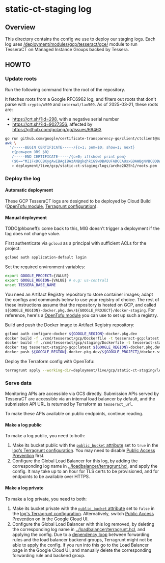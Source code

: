 # static-ct-staging log

## Overview

This directory contains the config we use to deploy our staging logs. Each log
uses
[/deployment/modules/gcp/tesseract/gce/](/deployment/modules/gcp/tesseract/gce/)
module to run TesseraCT on Managed Instance Groups backed by Tessera.

## HOWTO

### Update roots

Run the following command from the root of the repository.

It fetches roots from a Google RFC6962 log, and filters out roots that don't
parse with `crypto/x509` and `internal/lax509`. As of 2025-03-21, these roots
are:

- <https://crt.sh/?id=298>, with a negative serial number
- <https://crt.sh/?id=9027356>, affected by <https://github.com/golang/go/issues/69463>

```bash
go run github.com/google/certificate-transparency-go/client/ctclient@master get-roots --log_uri=https://ct.googleapis.com/logs/us1/argon2025h1/ --text=false | \
awk \
  '/-----BEGIN CERTIFICATE-----/{c=1; pem=$0; show=1; next}
   c{pem=pem ORS $0}
   /-----END CERTIFICATE-----/{c=0; if(show) print pem}
   ($0=="MIIFxDCCBKygAwIBAgIBAzANBgkqhkiG9w0BAQUFADCCAUsxGDAWBgNVBC0DDwBT"||$0=="MIIFVjCCBD6gAwIBAgIQ7is969Qh3hSoYqwE893EATANBgkqhkiG9w0BAQUFADCB"){show=0}' \
   > deployment/live/gcp/static-ct-staging/logs/arche2025h1/roots.pem
```

### Deploy the log

#### Automatic deployment

These GCP TesseraCT logs are designed to be deployed by
Cloud Build ([OpenTofu module](/deployment/modules/gcp/cloudbuild/tesseract/),
[Terragrunt configuration](/deployment/live/gcp/static-ct-staging/cloudbuild/tesseract/)).

#### Manual deployment

TODO(phboneff): come back to this, MIG doesn't trigger a deployment if the
tag does not change value.

First authenticate via `gcloud` as a principal with sufficient ACLs for
the project:

```sh
gcloud auth application-default login
```

Set the required environment variables:

```sh
export GOOGLE_PROJECT={VALUE}
export GOOGLE_REGION={VALUE} # e.g: us-central1
unset TESSERA_BASE_NAME
```

You need an Artifact Registry repository to store container images; adapt the
configs and commands below to use your registry of choice. The rest of these
instructions assume that the repository is hosted on GCP, and called
`${GOOGLE_REGION}-docker.pkg.dev/${GOOGLE_PROJECT}/docker-staging`. For
reference, here's a [OpenTofu
module](/deployment/modules/gcp/artifactregistry/) you can use to set up such a
registry.

Build and push the Docker image to Artifact Registry repository:

```sh
gcloud auth configure-docker ${GOOGLE_REGION}-docker.pkg.dev
docker build -f ./cmd/tesseract/gcp/Dockerfile -t tesseract-gcp:latest .
docker build -f ./cmd/tesseract/gcp/staging/Dockerfile -t tesseract-staging-gcp:latest .
docker tag tesseract-staging-gcp:latest ${GOOGLE_REGION}-docker.pkg.dev/${GOOGLE_PROJECT}/docker-staging/tesseract-gcp:latest
docker push ${GOOGLE_REGION}-docker.pkg.dev/${GOOGLE_PROJECT}/docker-staging/tesseract-gcp
```

Deploy the Terraform config with OpenTofu:

```sh
terragrunt apply --working-dir=deployment/live/gcp/static-ct-staging/logs/arche2025h1/
```

### Serve data

Monitoring APIs are accessible via GCS directly.  Submission APIs served by
TesseraCT are accessible via an internal load balancer by default, and the
submission API URL is returned by Terraform as `tesseract_url`.

To make these APIs available on public endpoints, continue reading.

#### Make a log public

To make a log public, you need to both:

 1. Make its bucket public with the [`public_bucket` attribute](/deployment/modules/gcp/tesseract/gce/variables.tf)
set to `true` in the [log's Terragrunt configuration](./logs/). You may need to
disable [Public Access Prevention](https://cloud.google.com/storage/docs/public-access-prevention)
first.
 2. Configure the Global Load Balancer for this log, by adding the corresponding
 log name in [../loadbalancer/terragrunt.hcl](./loadbalancer/terragrunt.hcl), and
 apply the config. It may take up to an hour for TLS certs to be provisioned,
 and for endpoints to be available over HTTPS.

#### Make a log private

To make a log private, you need to both:

 1. Make its bucket private with the [`public_bucket` attribute](/deployment/modules/gcp/tesseract/gce/variables.tf)
set to `false` in the [log's Terragrunt configuration](./logs/).
Alternatively, switch [Public Access Prevention](https://cloud.google.com/storage/docs/public-access-prevention)
on in the Google Cloud UI.
 2. Configure the Global Load Balancer with this log removed, by deleting the corresponding
log name in [../loadbalancer/terragrunt.hcl](./loadbalancer/terragrunt.hcl),
and applying the config.  Due to a [dependency loop](https://github.com/terraform-google-modules/terraform-google-lb-http/issues/159)
between forwarding rules and the load balancer backend groups, Terragrunt might
not be able to apply the config. If you run into this go to the Load Balancer
page in the Google Cloud UI, and manually delete the corresponding forwarding
rule and backend group.
